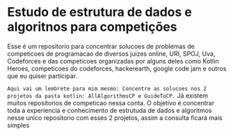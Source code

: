 # Estudo de estrutura de dados e algoritnos para competições

Esse é um repositorio para concentrar solucoes de problemas de competicoes de programacao de diversos juizes online, URI, SPOJ, Uva, Codeforces e das competicoes organizadas por alguns deles como Kotlin Heroes, competicoes do codeforces, hackerearth, google code jam e outros que eu quiser participar.

`Aqui vai um lembrete para mim mesmo: Concentre as solucoes nos 2 projetos da pasta kotlin: AllAlgorithmsCP e GuideToCP.` Já existem muitos repositorios de competicao nessa conta. O objetivo é concentrar toda a experiencia e conhecimento de estrutuda de dados e algoritmos nesse unico repositorio com esses 2 projetos, assim a consulta ficará mais simples